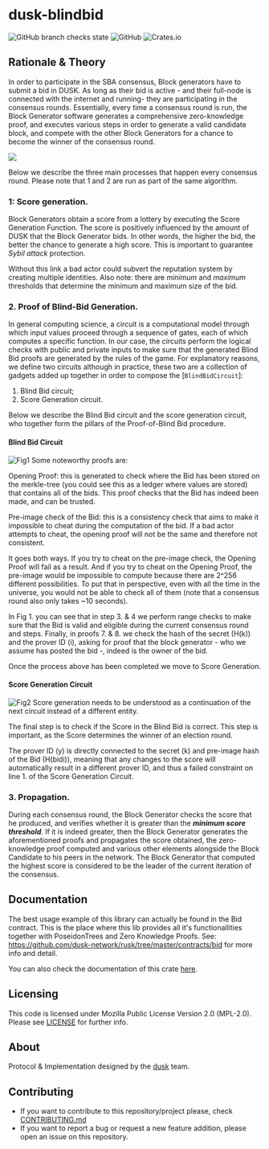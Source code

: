 # dusk-blindbid

![GitHub branch checks state](https://img.shields.io/github/checks-status/dusk-network/dusk-blindbid/master)
![GitHub](https://img.shields.io/github/license/dusk-network/dusk-blindbid)
![Crates.io](https://img.shields.io/crates/v/dusk-blindbid)

## Rationale & Theory

In order to participate in the SBA consensus, Block generators have to
submit a bid in DUSK. As long as their bid is active - and their full-node
is connected with the internet and running- they are participating in the
consensus rounds. Essentially, every time a consensus round is run, the
Block Generator software generates a comprehensive zero-knowledge proof, and
executes various steps in order to generate a valid candidate block, and
compete with the other Block Generators for a chance to become the winner of
the consensus round.

![](https://public.bnbstatic.com/static/research/static/images/projects/dusk-network/image18.png)

Below we describe the three main processes that happen
every consensus round. Please note that 1 and 2 are run as part of the same
algorithm.

### 1: Score generation.

Block Generators obtain a score from a lottery by executing the Score
Generation Function. The score is positively influenced by the amount of
DUSK that the Block Generator bids. In other words, the higher the bid, the
better the chance to generate a high score. This is important to guarantee
_Sybil attack_ protection.

Without this link a bad actor could subvert the reputation system by
creating multiple identities. Also note: there are _minimum_ and _maximum_
thresholds that determine the minimum and maximum size of the bid.

### 2. Proof of Blind-Bid Generation.

In general computing science, a circuit is a computational model through
which input values proceed through a sequence of gates, each of which
computes a specific function. In our case, the circuits perform the logical
checks with public and private inputs to make sure that the generated Blind
Bid proofs are generated by the rules of the game. For explanatory reasons,
we define two circuits although in practice, these two are a collection of
gadgets added up together in order to compose the [`BlindBidCircuit`]:

1. Blind Bid circuit;
2. Score Generation circuit.

Below we describe the Blind Bid circuit and the score generation circuit,
who together form the pillars of the Proof-of-Blind Bid procedure.

#### Blind Bid Circuit

![Fig1](https://lh4.googleusercontent.com/oPR_7LLAAj6K8qjxiqMMavfucdslgv3DAGcElrn6hwDLMk0mYucfcwPyqLoT0HIyqvqmUDof4PhnXFV6-3tbImYtdG4WNHJcq72GaLsHHKE4EMiIv8pMJqLplGVlzuK6nIYsUp_r)
Some noteworthy proofs are:

Opening Proof: this is generated to check where the Bid has been stored on
the merkle-tree (you could see this as a ledger where values are stored)
that contains all of the bids. This proof checks that the Bid has indeed
been made, and can be trusted.

Pre-image check of the Bid: this is a consistency check that aims to make it
impossible to cheat during the computation of the bid. If a bad actor
attempts to cheat, the opening proof will not be the same and therefore not
consistent.

It goes both ways. If you try to cheat on the pre-image check, the Opening
Proof will fail as a result. And if you try to cheat on the Opening Proof,
the pre-image would be impossible to compute because there are 2^256
different possibilities. To put that in perspective, even with all the time
in the universe, you would not be able to check all of them (note that a
consensus round also only takes ~10 seconds).

In Fig 1. you can see that in step 3. & 4 we perform range checks to make
sure that the Bid is valid and eligible during the current consensus round
and steps. Finally, in proofs 7. & 8. we check the hash of the secret (H(k))
and the prover ID (i), asking for proof that the block generator - who we
assume has posted the bid -, indeed is the owner of the bid.

Once the process above has been completed we move to Score Generation.

#### Score Generation Circuit

![Fig2](https://lh5.googleusercontent.com/I6b88LUtOM5MIcbkJu3p0CZdoz34kBl7PXFovQbt4uiuAExOyW0yfLsI-1BbnzOh0u_kDv5LOB0ztuJgrh7h3y2Qh94qNN4FnP6P2Yi0cxHjJhWC3sSA49jEZtYLSutXIDkwC4Dz)
Score generation needs to be understood as a continuation of the next
circuit instead of a different entity.

The final step is to check if the Score in the Blind Bid is correct. This
step is important, as the Score determines the winner of an election round.

The prover ID (y) is directly connected to the secret (k) and pre-image hash
of the Bid (H(bidi)), meaning that any changes to the score will
automatically result in a different prover ID, and thus a failed constraint
on line 1. of the Score Generation Circuit.

### 3. Propagation.

During each consensus round, the Block Generator checks
the score that he produced, and verifies whether it is greater than the
_**minimum score threshold**_. If it is indeed greater, then the Block
Generator generates the aforementioned proofs and propagates the score
obtained, the zero-knowledge proof computed and various other elements
alongside the Block Candidate to his peers in the network.
The Block Generator that computed the highest score is considered to be the
leader of the current iteration of the consensus.

## Documentation

The best usage example of this library can actually be found in the Bid
contract. This is the place where this lib provides all it's
functionallities together with PoseidonTrees and Zero Knowledge Proofs.
See: https://github.com/dusk-network/rusk/tree/master/contracts/bid for more info and detail.

You can also check the documentation of this crate [here](https://docs.rs/dusk-blindbid/0.5.0/).

## Licensing

This code is licensed under Mozilla Public License Version 2.0 (MPL-2.0).
Please see [LICENSE](https://github.com/dusk-network/dusk-blindbid/blob/master/LICENSE) for further info.

## About

Protocol & Implementation designed by the [dusk](https://dusk.network) team.

## Contributing

- If you want to contribute to this repository/project please, check [CONTRIBUTING.md](https://github.com/dusk-network/dusk-blindbid/blob/master/CONTRIBUTING.md)
- If you want to report a bug or request a new feature addition, please open
  an issue on this repository.
